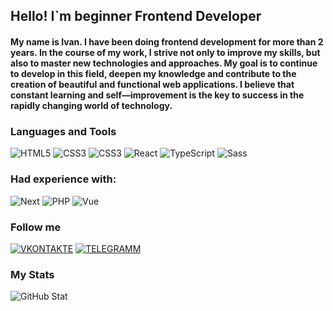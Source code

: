 ## Hello! I`m beginner Frontend Developer

#### My name is Ivan. I have been doing frontend development for more than 2 years. In the course of my work, I strive not only to improve my skills, but also to master new technologies and approaches. My goal is to continue to develop in this field, deepen my knowledge and contribute to the creation of beautiful and functional web applications. I believe that constant learning and self—improvement is the key to success in the rapidly changing world of technology. 

### Languages and Tools
![HTML5]( https://img.shields.io/badge/-HTML5-090909?style=for-the-badge&logo=HTML5&logoColor=ORANGE)
![CSS3]( https://img.shields.io/badge/-CSS3-090909?style=for-the-badge&logo=CSS3&logoColor=42aaff)
![CSS3]( https://img.shields.io/badge/-JavaScript-090909?style=for-the-badge&logo=JavaScript)
![React]( https://img.shields.io/badge/-React-090909?style=for-the-badge&logo=React)
![TypeScript]( https://img.shields.io/badge/-Typescript-090909?style=for-the-badge&logo=Typescript)
![Sass]( https://img.shields.io/badge/-Sass-090909?style=for-the-badge&logo=Sass)

### Had experience  with:
![Next]( https://img.shields.io/badge/-Next-090909?style=for-the-badge&logo=Next.js&logoColor=FFFFF)
![PHP]( https://img.shields.io/badge/-PHP-090909?style=for-the-badge&logo=PHP)
![Vue]( https://img.shields.io/badge/-Vue-090909?style=for-the-badge&logo=Vue.js)


### Follow me 
[![VKONTAKTE]( https://img.shields.io/badge/-VKONTAKTE-090909?style=for-the-badge&logo=VK&logoColor=42AAFF)](https://vk.com/sk1wz)
[![TELEGRAMM]( https://img.shields.io/badge/-TELEGRAM-090909?style=for-the-badge&logo=TELEGRAM)](https://vk.com/sk1wz)

### My Stats
![GitHub Stat](https://github-readme-stats.vercel.app/api?username=sk1wz&show_icons=true&theme=tokyonight)

